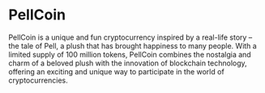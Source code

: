 # PellCoin

PellCoin is a unique and fun cryptocurrency inspired by a real-life story – the tale of Pell, a plush that has brought happiness to many people. With a limited supply of 100 million tokens, PellCoin combines the nostalgia and charm of a beloved plush with the innovation of blockchain technology, offering an exciting and unique way to participate in the world of cryptocurrencies.
